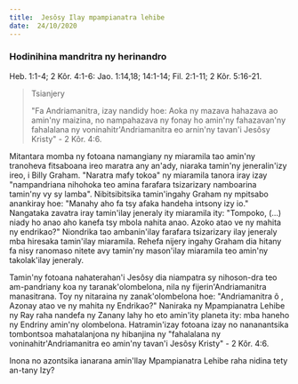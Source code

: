 ```yaml
---
title:  Jesôsy Ilay mpampianatra lehibe
date:  24/10/2020
---
```


### Hodinihina mandritra ny herinandro
Heb. 1:1-4; 2 Kôr. 4:1-6: Jao. 1:14,18; 14:1-14; Fil. 2:1-11; 2 Kôr. 5:16-21.

> <p>Tsianjery</p>
> "Fa Andriamanitra, izay nandidy hoe: Aoka ny mazava hahazava ao amin'ny maizina, no nampahazava ny fonay ho amin'ny fahazavan'ny fahalalana ny voninahitr'Andriamanitra eo arnin'ny tavan'i Jesôsy Kristy" - 2 Kôr. 4:6.

Mitantara momba ny fotoana namangiany ny miaramila tao amin'ny tranoheva fitsaboana ireo maratra any an'ady, niaraka tamin'ny jeneralin'izy ireo, i Billy Graham. "Naratra mafy tokoa" ny miaramila tanora iray izay "nampandriana nihohoka teo amina farafara tsizarizary namboarina tamin'ny vy sy lamba". Nibitsibitsika tamin'ingahy Graham ny mpitsabo anankiray hoe: "Manahy aho fa tsy afaka handeha intsony izy io." Nangataka zavatra iray tamin'ilay jeneraly ity miaramila ity: "Tompoko, (...) niady ho anao aho kanefa tsy mbola nahita anao. Azoko atao ve ny mahita ny endrikao?" Niondrika tao ambanin'ilay farafara tsizarizary ilay jeneraly mba hiresaka tamin'ilay miaramila. Rehefa nijery ingahy Graham dia hitany fa nisy ranomaso nitete avy tamin'ny mason'ilay miaramila teo amin'ny takolak'ilay jeneraly.

Tamin'ny fotoana nahaterahan'i Jesôsy dia niampatra sy nihoson-dra teo am-pandriany koa ny taranak'olombelona, nila ny fijerin'Andriamanitra manasitrana. Toy ny nitaraina ny zanak'olombelona hoe: "Andriamanitra ô , Azonay atao ve ny mahita ny Endrikao?" Naniraka ny Mpampianatra Lehibe ny Ray raha nandefa ny Zanany lahy ho eto amin'ity planeta ity: mba haneho ny Endriny amin'ny olombelona. Hatramin'izay fotoana izay no nananantsika tombontsoa mahatalanjona ny hibanjina ny "fahalalana ny voninahitr'Andriamanitra eo amin'ny tavan'i Jesôsy Kristy" - 2 Kôr. 4:6.

Inona no azontsika ianarana amin'llay Mpampianatra Lehibe raha nidina tety an-tany Izy?